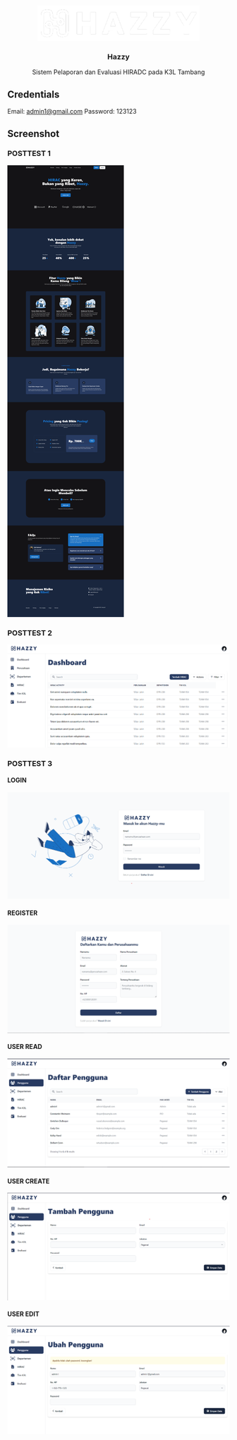 <!-- PROJECT LOGO -->
<br />
<div align="center">
  <a href="https://github.com/othneildrew/Best-README-Template">
    <img src="./public/assets/images/logo_white.png" height="80">
  </a>

  <h3 align="center">Hazzy</h3>

  <p align="center">
    Sistem Pelaporan dan Evaluasi HIRADC pada K3L Tambang
    <br />
  </p>
</div>


## Credentials
Email: admin1@gmail.com
Password: 123123

<!-- ABOUT THE PROJECT -->
## Screenshot

### POSTTEST 1
<img src="./public/assets/images/posttest1.png">

### POSTTEST 2
<img src="./public/assets/images/posttest2.png">

### POSTTEST 3

#### LOGIN
<img src="./public/assets/images/posttest3-1.png">

#### REGISTER
<img src="./public/assets/images/posttest3-2.png">

#### USER READ
<img src="./public/assets/images/posttest3-3.png">

#### USER CREATE
<img src="./public/assets/images/posttest3-4.png">

#### USER EDIT
<img src="./public/assets/images/posttest3-5.png">


